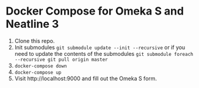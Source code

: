 # Docker Compose for Omeka S and Neatline 3

1. Clone this repo.
2. Init submodules
   `git submodule update --init --recursive`
   or if you need to update the contents of the submodules
   `git submodule foreach --recursive git pull origin master`
3. `docker-compose down`
3. `docker-compose up`
4. Visit http://localhost:9000 and fill out the Omeka S form.
